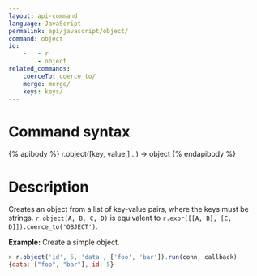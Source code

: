 ```yaml
---
layout: api-command
language: JavaScript
permalink: api/javascript/object/
command: object
io:
    -   - r
        - object
related_commands:
    coerceTo: coerce_to/
    merge: merge/
    keys: keys/
---
```


# Command syntax #

{% apibody %}
r.object([key, value,]...) &rarr; object
{% endapibody %}

# Description #

Creates an object from a list of key-value pairs, where the keys must
be strings.  `r.object(A, B, C, D)` is equivalent to
`r.expr([[A, B], [C, D]]).coerce_to('OBJECT')`.

__Example:__ Create a simple object.

```js
> r.object('id', 5, 'data', ['foo', 'bar']).run(conn, callback)
{data: ["foo", "bar"], id: 5}
```
